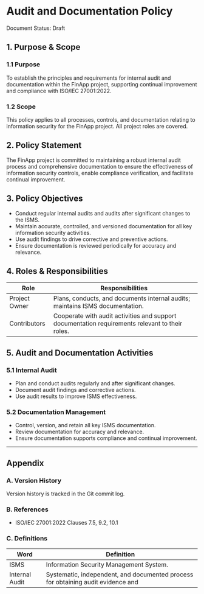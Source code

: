 # Audit and Documentation Policy
Document Status: Draft

## 1. Purpose & Scope

### 1.1 Purpose
To establish the principles and requirements for internal audit and documentation within the FinApp project, supporting continual improvement and compliance with ISO/IEC 27001:2022.

### 1.2 Scope
This policy applies to all processes, controls, and documentation relating to information security for the FinApp project. All project roles are covered.

## 2. Policy Statement
The FinApp project is committed to maintaining a robust internal audit process and comprehensive documentation to ensure the effectiveness of information security controls, enable compliance verification, and facilitate continual improvement.

## 3. Policy Objectives
- Conduct regular internal audits and audits after significant changes to the ISMS.
- Maintain accurate, controlled, and versioned documentation for all key information security activities.
- Use audit findings to drive corrective and preventive actions.
- Ensure documentation is reviewed periodically for accuracy and relevance.

## 4. Roles & Responsibilities

| Role           | Responsibilities                                                                 |
|----------------|----------------------------------------------------------------------------------|
| Project Owner  | Plans, conducts, and documents internal audits; maintains ISMS documentation.    |
| Contributors   | Cooperate with audit activities and support documentation requirements relevant to their roles. |

## 5. Audit and Documentation Activities

### 5.1 Internal Audit
- Plan and conduct audits regularly and after significant changes.
- Document audit findings and corrective actions.
- Use audit results to improve ISMS effectiveness.

### 5.2 Documentation Management
- Control, version, and retain all key ISMS documentation.
- Review documentation for accuracy and relevance.
- Ensure documentation supports compliance and continual improvement.

---

## Appendix

### A. Version History
Version history is tracked in the Git commit log.

### B. References
- ISO/IEC 27001:2022 Clauses 7.5, 9.2, 10.1

### C. Definitions
| Word           | Definition                                                                 |
|----------------|----------------------------------------------------------------------------|
| ISMS           | Information Security Management System.                                    |
| Internal Audit | Systematic, independent, and documented process for obtaining audit evidence and
